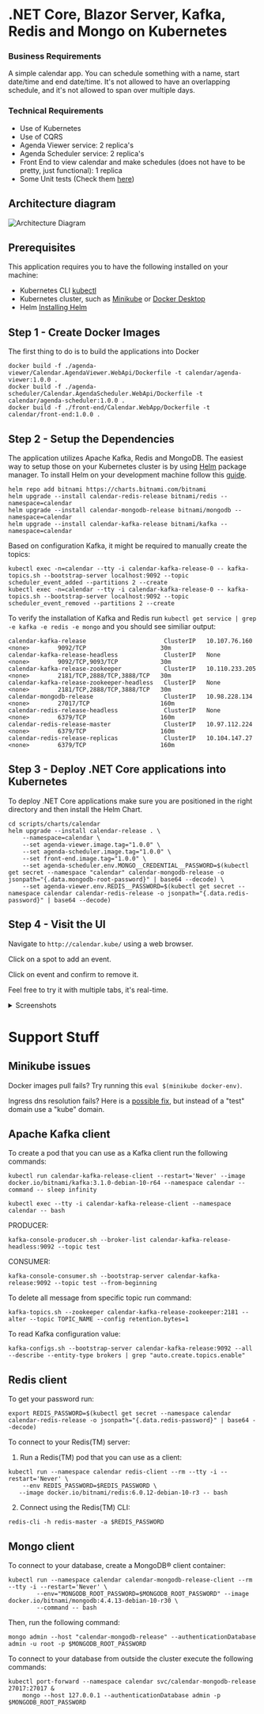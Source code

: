 # .NET Core, Blazor Server, Kafka, Redis and Mongo on Kubernetes

### Business Requirements
A simple calendar app.
You can schedule something with a name, start date/time and end date/time.
It's not allowed to have an overlapping schedule, and it's not allowed to span over multiple days.

### Technical Requirements
- Use of Kubernetes
- Use of CQRS
- Agenda Viewer service: 2 replica's
- Agenda Scheduler service: 2 replica's
- Front End to view calendar and make schedules (does not have to be pretty, just functional): 1 replica
- Some Unit tests (Check them [here](https://github.com/nikitadmitry/calendar/tree/master/agenda-scheduler/Calendar.AgendaScheduler.Domain.Tests))

## Architecture diagram

![Architecture Diagram](images/architecture_diagram.png)

## Prerequisites

This application requires you to have the following installed on your machine:

- Kubernetes CLI [kubectl](https://kubernetes.io/docs/tasks/tools/install-kubectl/)
- Kubernetes cluster, such as [Minikube](https://docs.dapr.io/operations/hosting/kubernetes/cluster/setup-minikube/) or [Docker Desktop](https://www.docker.com/products/docker-desktop)
- Helm [Installing Helm](https://helm.sh/docs/intro/install/)

## Step 1 - Create Docker Images

The first thing to do is to build the applications into Docker
```
docker build -f ./agenda-viewer/Calendar.AgendaViewer.WebApi/Dockerfile -t calendar/agenda-viewer:1.0.0 .
docker build -f ./agenda-scheduler/Calendar.AgendaScheduler.WebApi/Dockerfile -t calendar/agenda-scheduler:1.0.0 .
docker build -f ./front-end/Calendar.WebApp/Dockerfile -t calendar/front-end:1.0.0 .
```

## Step 2 - Setup the Dependencies

The application utilizes Apache Kafka, Redis and MongoDB.
The easiest way to setup those on your Kubernetes cluster is by using [Helm](https://helm.sh/) package manager. To install Helm on your development machine follow this [guide](https://helm.sh/docs/intro/install/).

```
helm repo add bitnami https://charts.bitnami.com/bitnami
helm upgrade --install calendar-redis-release bitnami/redis --namespace=calendar
helm upgrade --install calendar-mongodb-release bitnami/mongodb --namespace=calendar
helm upgrade --install calendar-kafka-release bitnami/kafka --namespace=calendar
```

Based on configuration Kafka, it might be required to manually create the topics:
```
kubectl exec -n=calendar --tty -i calendar-kafka-release-0 -- kafka-topics.sh --bootstrap-server localhost:9092 --topic scheduler_event_added --partitions 2 --create
kubectl exec -n=calendar --tty -i calendar-kafka-release-0 -- kafka-topics.sh --bootstrap-server localhost:9092 --topic scheduler_event_removed --partitions 2 --create
```

To verify the installation of Kafka and Redis run `kubectl get service | grep -e kafka -e redis -e mongo` and you should see similiar output:

```
calendar-kafka-release                      ClusterIP   10.107.76.160    <none>        9092/TCP                     30m
calendar-kafka-release-headless             ClusterIP   None             <none>        9092/TCP,9093/TCP            30m
calendar-kafka-release-zookeeper            ClusterIP   10.110.233.205   <none>        2181/TCP,2888/TCP,3888/TCP   30m
calendar-kafka-release-zookeeper-headless   ClusterIP   None             <none>        2181/TCP,2888/TCP,3888/TCP   30m
calendar-mongodb-release                    ClusterIP   10.98.228.134    <none>        27017/TCP                    160m
calendar-redis-release-headless             ClusterIP   None             <none>        6379/TCP                     160m
calendar-redis-release-master               ClusterIP   10.97.112.224    <none>        6379/TCP                     160m
calendar-redis-release-replicas             ClusterIP   10.104.147.27    <none>        6379/TCP                     160m
```

## Step 3 - Deploy .NET Core applications into Kubernetes

To deploy .NET Core applications make sure you are positioned in the right directory and then install the Helm Chart.
```
cd scripts/charts/calendar
helm upgrade --install calendar-release . \
    --namespace=calendar \
    --set agenda-viewer.image.tag="1.0.0" \
    --set agenda-scheduler.image.tag="1.0.0" \
    --set front-end.image.tag="1.0.0" \
    --set agenda-scheduler.env.MONGO__CREDENTIAL__PASSWORD=$(kubectl get secret --namespace "calendar" calendar-mongodb-release -o jsonpath="{.data.mongodb-root-password}" | base64 --decode) \
    --set agenda-viewer.env.REDIS__PASSWORD=$(kubectl get secret --namespace calendar calendar-redis-release -o jsonpath="{.data.redis-password}" | base64 --decode)
```

## Step 4 - Visit the UI

Navigate to `http://calendar.kube/` using a web browser.

Click on a spot to add an event.

Click on event and confirm to remove it. 

Feel free to try it with multiple tabs, it's real-time.

<details>
    <summary>Screenshots</summary>
    <img src="images/app_ui_1.png"></img>
    <img src="images/app_ui_2.png"></img>
    <img src="images/app_ui_3.png"></img>
</details>

# Support Stuff

## Minikube issues

Docker images pull fails? Try running this `eval $(minikube docker-env)`.

Ingress dns resolution fails? Here is a [possible fix](https://minikube.sigs.k8s.io/docs/handbook/addons/ingress-dns/), but instead of a "test" domain use a "kube" domain.

## Apache Kafka client

To create a pod that you can use as a Kafka client run the following commands:

```
kubectl run calendar-kafka-release-client --restart='Never' --image docker.io/bitnami/kafka:3.1.0-debian-10-r64 --namespace calendar --command -- sleep infinity

kubectl exec --tty -i calendar-kafka-release-client --namespace calendar -- bash
```

PRODUCER:

```
kafka-console-producer.sh --broker-list calendar-kafka-release-headless:9092 --topic test
```

CONSUMER:

```
kafka-console-consumer.sh --bootstrap-server calendar-kafka-release:9092 --topic test --from-beginning
```

To delete all message from specific topic run command:

```
kafka-topics.sh --zookeeper calendar-kafka-release-zookeeper:2181 --alter --topic TOPIC_NAME --config retention.bytes=1
```

To read Kafka configuration value:
```
kafka-configs.sh --bootstrap-server calendar-kafka-release:9092 --all --describe --entity-type brokers | grep "auto.create.topics.enable"
```

## Redis client

To get your password run:

```
export REDIS_PASSWORD=$(kubectl get secret --namespace calendar calendar-redis-release -o jsonpath="{.data.redis-password}" | base64 --decode)
```

To connect to your Redis(TM) server:

1. Run a Redis(TM) pod that you can use as a client:

```
kubectl run --namespace calendar redis-client --rm --tty -i --restart='Never' \
    --env REDIS_PASSWORD=$REDIS_PASSWORD \
   --image docker.io/bitnami/redis:6.0.12-debian-10-r3 -- bash
```

2. Connect using the Redis(TM) CLI:

```
redis-cli -h redis-master -a $REDIS_PASSWORD
```

## Mongo client
To connect to your database, create a MongoDB&reg; client container:
```
kubectl run --namespace calendar calendar-mongodb-release-client --rm --tty -i --restart='Never' \
        --env="MONGODB_ROOT_PASSWORD=$MONGODB_ROOT_PASSWORD" --image docker.io/bitnami/mongodb:4.4.13-debian-10-r30 \
        --command -- bash
```

Then, run the following command:
```
mongo admin --host "calendar-mongodb-release" --authenticationDatabase admin -u root -p $MONGODB_ROOT_PASSWORD
```

To connect to your database from outside the cluster execute the following commands:
```
kubectl port-forward --namespace calendar svc/calendar-mongodb-release 27017:27017 &
    mongo --host 127.0.0.1 --authenticationDatabase admin -p $MONGODB_ROOT_PASSWORD
```
